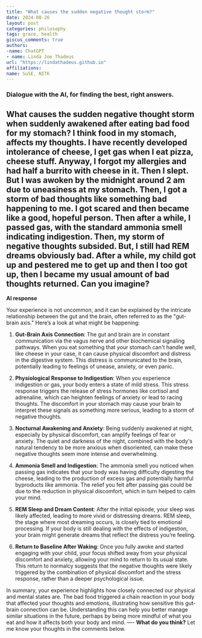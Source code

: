 ```yaml
---
title: "What causes the sudden negative thought storm?"
date: 2024-08-26
layout: post
categories: philosophy
tags: grace, health
giscus_comments: true
authors:
-name: ChatGPT
- name: Linda Joe Thadeus
url: "https://lindathadeus.github.io"
affiliations:
name: SuSE, NITK
---
```


### Dialogue with the AI, for finding the best, right answers.

What causes the sudden negative thought storm when suddenly awakened after eating bad food for my stomach? I think food in my stomach, affects my thoughts. 
I have recently developed intolerance of cheese, I get gas when I eat pizza, cheese stuff. Anyway, I forgot my allergies and had half a burrito with cheese in it. Then I slept. But I was awoken by the midnight around 2 am due to uneasiness at my stomach. Then, I got a storm of bad thoughts like something bad happening to me. I got scared and then became like a good, hopeful person. Then after a while, I passed gas, with the standard ammonia smell indicating indigestion. Then, my storm of negative thoughts subsided. But, I still had REM dreams obviously bad. After a while, my child got up and pestered me to get up and then I too got up, then I became my usual amount of bad thoughts returned. Can you imagine? 
---
**AI response**

Your experience is not uncommon, and it can be explained by the intricate relationship between the gut and the brain, often referred to as the "gut-brain axis." Here’s a look at what might be happening:

1. **Gut-Brain Axis Connection**: The gut and brain are in constant communication via the vagus nerve and other biochemical signaling pathways. When you eat something that your stomach can't handle well, like cheese in your case, it can cause physical discomfort and distress in the digestive system. This distress is communicated to the brain, potentially leading to feelings of unease, anxiety, or even panic.

2. **Physiological Response to Indigestion**: When you experience indigestion or gas, your body enters a state of mild stress. This stress response triggers the release of stress hormones like cortisol and adrenaline, which can heighten feelings of anxiety or lead to racing thoughts. The discomfort in your stomach may cause your brain to interpret these signals as something more serious, leading to a storm of negative thoughts.

3. **Nocturnal Awakening and Anxiety**: Being suddenly awakened at night, especially by physical discomfort, can amplify feelings of fear or anxiety. The quiet and darkness of the night, combined with the body's natural tendency to be more anxious when disoriented, can make these negative thoughts seem more intense and overwhelming.

4. **Ammonia Smell and Indigestion**: The ammonia smell you noticed when passing gas indicates that your body was having difficulty digesting the cheese, leading to the production of excess gas and potentially harmful byproducts like ammonia. The relief you felt after passing gas could be due to the reduction in physical discomfort, which in turn helped to calm your mind.

5. **REM Sleep and Dream Content**: After the initial episode, your sleep was likely affected, leading to more vivid or distressing dreams. REM sleep, the stage where most dreaming occurs, is closely tied to emotional processing. If your body is still dealing with the effects of indigestion, your brain might generate dreams that reflect the distress you’re feeling.

6. **Return to Baseline After Waking**: Once you fully awoke and started engaging with your child, your focus shifted away from your physical discomfort and anxiety, allowing your mind to return to its usual state. This return to normalcy suggests that the negative thoughts were likely triggered by the combination of physical discomfort and the stress response, rather than a deeper psychological issue.

In summary, your experience highlights how closely connected our physical and mental states are. The bad food triggered a chain reaction in your body that affected your thoughts and emotions, illustrating how sensitive this gut-brain connection can be. Understanding this can help you better manage similar situations in the future, perhaps by being more mindful of what you eat and how it affects both your body and mind.
—-
**What do you think?** Let me know your thoughts in the comments below.
